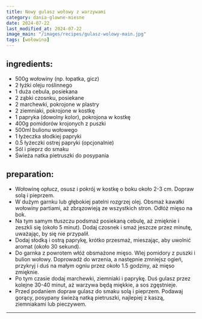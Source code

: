 ```yaml
---
title: Nowy gulasz wołowy z warzywami
category: dania-glowne-miesne
date: 2024-07-22
last_modified_at: 2024-07-22
image_main: "/images/recipes/gulasz-wolowy-main.jpg"
tags: [wołowina]
---
```

## ingredients:
  - 500g wołowiny (np. łopatka, gicz)
  - 2 łyżki oleju roślinnego
  - 1 duża cebula, posiekana
  - 2 ząbki czosnku, posiekane
  - 2 marchewki, pokrojone w plastry
  - 2 ziemniaki, pokrojone w kostkę
  - 1 papryka (dowolny kolor), pokrojona w kostkę
  - 400g pomidorów krojonych z puszki
  - 500ml bulionu wołowego
  - 1 łyżeczka słodkiej papryki
  - 0.5 łyżeczki ostrej papryki (opcjonalnie)
  - Sól i pieprz do smaku
  - Świeża natka pietruszki do posypania

## preparation:
  - Wołowinę opłucz, osusz i pokrój w kostkę o boku około 2-3 cm. Dopraw solą i pieprzem.
  - W dużym garnku lub głębokiej patelni rozgrzej olej. Obsmaż kawałki wołowiny partiami, aż zbrązowieją ze wszystkich stron. Odłóż mięso na bok.
  - Na tym samym tłuszczu podsmaż posiekaną cebulę, aż zmięknie i zeszkli się (około 5 minut). Dodaj czosnek i smaż jeszcze przez minutę, uważając, by się nie przypalił.
  - Dodaj słodką i ostrą paprykę, krótko przesmaż, mieszając, aby uwolnić aromat (około 30 sekund).
  - Do garnka z powrotem włóż obsmażone mięso. Wlej pomidory z puszki i bulion wołowy. Doprowadź do wrzenia, a następnie zmniejsz ogień, przykryj i duś na małym ogniu przez około 1.5 godziny, aż mięso zmięknie.
  - Po tym czasie dodaj marchewki, ziemniaki i paprykę. Duś gulasz przez kolejne 30-40 minut, aż warzywa będą miękkie, a sos zgęstnieje.
  - Przed podaniem dopraw gulasz do smaku solą i pieprzem. Podawaj gorący, posypany świeżą natką pietruszki, najlepiej z kaszą, ziemniakami lub pieczywem.
---
